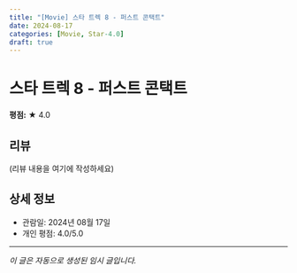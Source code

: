 ```yaml
---
title: "[Movie] 스타 트렉 8 - 퍼스트 콘택트"
date: 2024-08-17
categories: [Movie, Star-4.0]
draft: true
---
```


# 스타 트렉 8 - 퍼스트 콘택트

**평점:** ★ 4.0

## 리뷰

(리뷰 내용을 여기에 작성하세요)

## 상세 정보

- 관람일: 2024년 08월 17일
- 개인 평점: 4.0/5.0

---

*이 글은 자동으로 생성된 임시 글입니다.*

